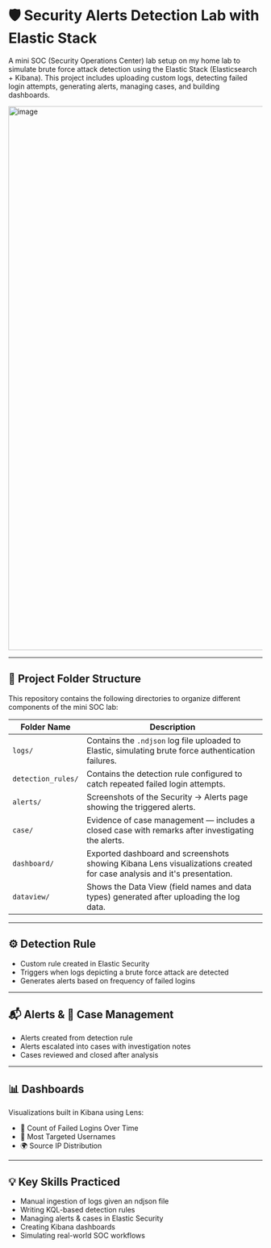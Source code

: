 # 🛡️ Security Alerts Detection Lab with Elastic Stack

A mini SOC (Security Operations Center) lab setup on my home lab to simulate brute force attack detection using the Elastic Stack (Elasticsearch + Kibana). This project includes uploading custom logs, detecting failed login attempts, generating alerts, managing cases, and building dashboards.

<img width="1919" height="1079" alt="image" src="https://github.com/user-attachments/assets/a72d0e69-0af6-401a-ae1a-415cacc0b32d" />

---

## 📁 Project Folder Structure

This repository contains the following directories to organize different components of the mini SOC lab:

| Folder Name        | Description |
|--------------------|-------------|
| `logs/`            | Contains the `.ndjson` log file uploaded to Elastic, simulating brute force authentication failures. |
| `detection_rules/` | Contains the detection rule configured to catch repeated failed login attempts. |
| `alerts/`          | Screenshots of the Security → Alerts page showing the triggered alerts. |
| `case/`            | Evidence of case management — includes a closed case with remarks after investigating the alerts. |
| `dashboard/`       | Exported dashboard and screenshots showing Kibana Lens visualizations created for case analysis and it's presentation. |
| `dataview/`        | Shows the Data View (field names and data types) generated after uploading the log data. |

---

## ⚙️ Detection Rule

- Custom rule created in Elastic Security  
- Triggers when logs depicting a brute force attack are detected
- Generates alerts based on frequency of failed logins  

---

## 📬 Alerts & 📁 Case Management

- Alerts created from detection rule  
- Alerts escalated into cases with investigation notes  
- Cases reviewed and closed after analysis  

---

## 📊 Dashboards

Visualizations built in Kibana using Lens:

- 🔢 Count of Failed Logins Over Time  
- 👤 Most Targeted Usernames  
- 🌍 Source IP Distribution  

---

## 💡 Key Skills Practiced

- Manual ingestion of logs given an ndjson file
- Writing KQL-based detection rules  
- Managing alerts & cases in Elastic Security  
- Creating Kibana dashboards  
- Simulating real-world SOC workflows  
